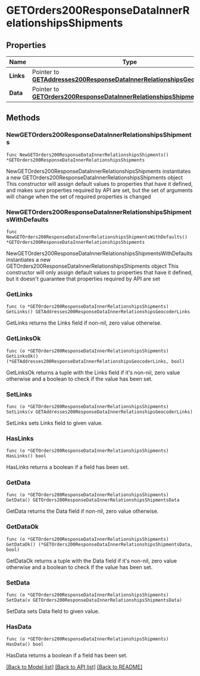 # GETOrders200ResponseDataInnerRelationshipsShipments

## Properties

Name | Type | Description | Notes
------------ | ------------- | ------------- | -------------
**Links** | Pointer to [**GETAddresses200ResponseDataInnerRelationshipsGeocoderLinks**](GETAddresses200ResponseDataInnerRelationshipsGeocoderLinks.md) |  | [optional] 
**Data** | Pointer to [**GETOrders200ResponseDataInnerRelationshipsShipmentsData**](GETOrders200ResponseDataInnerRelationshipsShipmentsData.md) |  | [optional] 

## Methods

### NewGETOrders200ResponseDataInnerRelationshipsShipments

`func NewGETOrders200ResponseDataInnerRelationshipsShipments() *GETOrders200ResponseDataInnerRelationshipsShipments`

NewGETOrders200ResponseDataInnerRelationshipsShipments instantiates a new GETOrders200ResponseDataInnerRelationshipsShipments object
This constructor will assign default values to properties that have it defined,
and makes sure properties required by API are set, but the set of arguments
will change when the set of required properties is changed

### NewGETOrders200ResponseDataInnerRelationshipsShipmentsWithDefaults

`func NewGETOrders200ResponseDataInnerRelationshipsShipmentsWithDefaults() *GETOrders200ResponseDataInnerRelationshipsShipments`

NewGETOrders200ResponseDataInnerRelationshipsShipmentsWithDefaults instantiates a new GETOrders200ResponseDataInnerRelationshipsShipments object
This constructor will only assign default values to properties that have it defined,
but it doesn't guarantee that properties required by API are set

### GetLinks

`func (o *GETOrders200ResponseDataInnerRelationshipsShipments) GetLinks() GETAddresses200ResponseDataInnerRelationshipsGeocoderLinks`

GetLinks returns the Links field if non-nil, zero value otherwise.

### GetLinksOk

`func (o *GETOrders200ResponseDataInnerRelationshipsShipments) GetLinksOk() (*GETAddresses200ResponseDataInnerRelationshipsGeocoderLinks, bool)`

GetLinksOk returns a tuple with the Links field if it's non-nil, zero value otherwise
and a boolean to check if the value has been set.

### SetLinks

`func (o *GETOrders200ResponseDataInnerRelationshipsShipments) SetLinks(v GETAddresses200ResponseDataInnerRelationshipsGeocoderLinks)`

SetLinks sets Links field to given value.

### HasLinks

`func (o *GETOrders200ResponseDataInnerRelationshipsShipments) HasLinks() bool`

HasLinks returns a boolean if a field has been set.

### GetData

`func (o *GETOrders200ResponseDataInnerRelationshipsShipments) GetData() GETOrders200ResponseDataInnerRelationshipsShipmentsData`

GetData returns the Data field if non-nil, zero value otherwise.

### GetDataOk

`func (o *GETOrders200ResponseDataInnerRelationshipsShipments) GetDataOk() (*GETOrders200ResponseDataInnerRelationshipsShipmentsData, bool)`

GetDataOk returns a tuple with the Data field if it's non-nil, zero value otherwise
and a boolean to check if the value has been set.

### SetData

`func (o *GETOrders200ResponseDataInnerRelationshipsShipments) SetData(v GETOrders200ResponseDataInnerRelationshipsShipmentsData)`

SetData sets Data field to given value.

### HasData

`func (o *GETOrders200ResponseDataInnerRelationshipsShipments) HasData() bool`

HasData returns a boolean if a field has been set.


[[Back to Model list]](../README.md#documentation-for-models) [[Back to API list]](../README.md#documentation-for-api-endpoints) [[Back to README]](../README.md)


